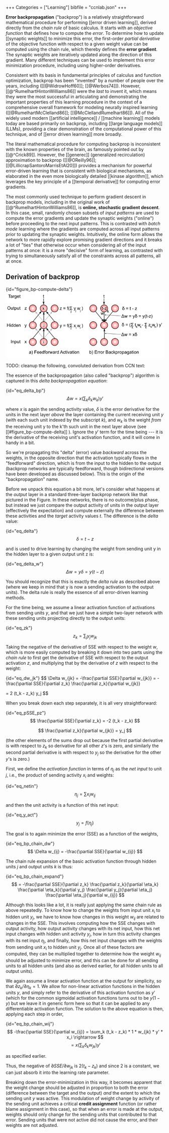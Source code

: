 +++
Categories = ["Learning"]
bibfile = "ccnlab.json"
+++

**Error backpropagation** ("backprop") is a relatively straightforward mathematical procedure for performing [[error driven learning]], derived directly from the _chain rule_ of basic calculus. It starts with an _objective function_ that defines how to compute the _error_. To determine how to update [[synaptic weights]] to minimize this error, the first-order _partial derivative_ of the objective function with respect to a given weight value can be computed using the chain rule, which thereby defines the **error gradient**. The synaptic weights are iteratively updated along the direction of this gradient. Many different techniques can be used to implement this error minimization procedure, including using higher-order derivatives. 

Consistent with its basis in fundamental principles of calculus and function optimization, backprop has been "invented" by a number of people over the years, including ([[@WidrowHoff60]]; [[@Werbos74]]). However, [[@^RumelhartHintonWilliams86]] were the _last_ to invent it, which means they were the most successful in articulating and demonstrating the important properties of this learning procedure in the context of a comprehensive overall framework for modeling neurally inspired learning ([[@RumelhartMcClelland86]]; [[@McClellandRumelhart86]]). All of the widely used modern [[artificial intelligence]] / [[machine learning]] models today are based primarily on backprop, including [[large language models]] (LLMs), providing a clear demonstration of the computational power of this technique, and of [[error driven learning]] more broadly.

The literal mathematical procedure for computing backprop is inconsistent with the known properties of the brain, as famously pointed out by [[@^Crick89]]. However, the [[generec]] (generalized recirculation) approximation to backprop ([[@OReilly96]]; [[@LillicrapSantoroMarrisEtAl20]]) provides a mechanism for powerful error-driven learning that is consistent with biological mechanisms, as elaborated in the even more biologically detailed [[kinase algorithm]], which leverages the key principle of a [[temporal derivative]] for computing error gradients.

The most commonly used technique to perform gradient descent in backprop models, including in the original work of [[@^RumelhartHintonWilliams86]], is **online, stochastic gradient descent**. In this case, small, randomly chosen subsets of _input patterns_ are used to compute the error gradients and update the synaptic weights ("online") before proceeding to the next input patterns. This is contrasted with _batch mode_ learning where the gradients are computed across all input patterns prior to updating the synaptic weights. Intuitively, the online form allows the network to more rapidly explore promising gradient directions and it breaks a lot of "ties" that otherwise occur when considering all of the input patterns at once: it is a more "decisive" form of learning, as contrasted with trying to simultaneously satisfy all of the constraints across all patterns, all at once.

## Derivation of backprop

{id="figure_bp-compute-delta"}
![Illustration of backpropgation computation in three-layer network.  First, the feedforward activation pass generates a pattern of activations across the units in the network, cascading from input, to hidden to output.  Then, "delta" values are propagated *backward* in the reverse direction across the same weights.  The delta sum is broken out in the hidden layer to facilitate comparison with the GeneRec algorithm as shown in the next figure.](media/fig_bp_compute_delta.png)

TODO: cleanup the following, convoluted derivation from CCN text:

The essence of the backpropagation (also called "backprop") algorithm is captured in this *delta backpropagation equation*:

{id="eq_delta_bp"}
$$
\Delta w = x \left( \sum_k \delta_k w_k \right) y'
$$

where *x* is again the sending activity value, $\delta$ is the error derivative for the units in the next layer *above* the layer containing the current receiving unit *y* (with each such unit indexed by the subscript *k*), and $w_k$ is the weight *from* the receiving unit y to the k'th such unit in the next layer above (see [[#figure_bp-compute-delta]] ).  Ignore the $y'$ term for the time being  --- it is the derivative of the receiving unit's activation function, and it will come in handy in a bit.

So we're propagating this "delta" (error) value *backward* across the weights, in the opposite direction that the activation typically flows in the "feedforward" direction, which is from the input to the hidden to the output (backprop networks are typically feedforward, though bidirectional versions have been developed as discussed below).  This is the origin of the "backpropagation" name.

Before we unpack this equation a bit more, let's consider what happens at the *output* layer in a standard three-layer backprop network like that pictured in the Figure.  In these networks, there is no outcome/plus phase, but instead we just compare the output activity of units in the output layer (effectively the expectation) and compute externally the difference between these activities and the *target* activity values *t*. The difference is the *delta* value:

{id="eq_delta"}
$$
\delta = t - z
$$

and is used to drive learning by changing the weight from sending unit y in the hidden layer to a given output unit z is:

{id="eq_delta_w"}
$$
\Delta w = y \delta = y (t - z)
$$

You should recognize that this is exactly the *delta rule* as described above (where we keep in mind that y is now a sending activation to the output units).  The delta rule is really the essence of all error-driven learning methods.

For the time being, we assume a linear activation function of activations from sending units *y*, and that we just have a simple two-layer network with these sending units projecting directly to the output units:

{id="eq_zk"}
$$
z_k = \left. \sum_j y_j w_{jk} \right.
$$

Taking the negative of the derivative of SSE with respect to the weight *w*, which is more easily computed by breaking it down into two parts using the *chain rule* to first get the derivative of SSE with respect to the output activation *z*, and multiplying that by the derivative of *z* with respect to the weight:

{id="eq_dw_jk"}
$$
\Delta w_{jk} = -\frac{\partial SSE}{\partial w_{jk}} = -\frac{\partial SSE}{\partial z_k} \frac{\partial z_k}{\partial w_{jk}}

= 2 (t_k - z_k) y_j
$$
 
When you break down each step separately, it is all very straightforward:

{id="eq_pSSE_pz"}
$$
\frac{\partial SSE}{\partial z_k}  = -2 (t_k - z_k)
$$

$$
\frac{\partial z_k}{\partial w_{jk}} = y_j
$$

(the other elements of the sums drop out because the first partial derivative is with respect to $z_k$ so derivative for all other $z$'s is zero, and similarly the second partial derivative is with respect to $y_j$ so the derivative for the other $y$'s is zero.)

First, we define the _activation function_ in terms of $\eta_j$ as the _net input_ to unit $j$, i.e., the product of sending activity $x_i$ and weights:

{id="eq_netin"}
$$
\eta_j = \sum x_i w_{ij}
$$

and then the unit activity is a function of this net input:

{id="eq_y_act"}
$$
y_j = f(\eta_j)
$$

The goal is to again minimize the error (SSE) as a function of the weights, 

{id="eq_bp_chain_dw"}
$$
\Delta w_{ij} = -\frac{\partial SSE}{\partial w_{ij}}
$$

The chain rule expansion of the basic activation function through hidden units $j$ and output units $k$ is thus:

{id="eq_bp_chain_expand"}
$$
= -\frac{\partial SSE}{\partial z_k} \frac{\partial z_k}{\partial \eta_k} \frac{\partial \eta_k}{\partial y_j} \frac{\partial y_j}{\partial \eta_j} \frac{\partial \eta_j}{\partial w_{ij}}
$$

Although this looks like a lot, it is really just applying the same chain rule as above repeatedly. To know how to change the weights from input unit $x_i$ to hidden unit $y_j$, we have to know how changes in this weight $w_{ij}$ are related to changes in the SSE. This involves computing how the SSE changes with output activity, how output activity changes with its net input, how this net input changes with hidden unit activity $y_j$, how in turn this activity changes with its net input $\eta_j$, and finally, how this net input changes with the weights from sending unit $x_i$ to hidden unit $y_j$. Once all of these factors are computed, they can be multiplied together to determine how the weight $w_{ij}$ should be adjusted to minimize error, and this can be done for all sending units to all hidden units (and also as derived earlier, for all hidden units to all output units). 

We again assume a linear activation function at the output for simplicity, so that $\partial z_k / \partial \eta_k = 1$. We allow for non-linear activation functions in the hidden units *y*, and simply refer to the derivative of this activation function as $y'$ (which for the common sigmoidal activation functions turns out to be $y (1-y)$ but we leave it in generic form here so that it can be applied to any differentiable activation function.  The solution to the above equation is then, applying each step in order,

{id="eq_bp_chain_wij"}
$$
-\frac{\partial SSE}{\partial w_{ij}} = \sum_k (t_k - z_k) * 1 * w_{jk} * y' * x_i \rightarrow 
$$
$$
= x \left( \sum_k \delta_k w_{jk} \right) y'
$$

as specified earlier.

Thus, the negative of $\partial SSE / \partial w_{jk}$ is $2 (t_k -z_k)$ and since 2 is a constant, we can just absorb it into the learning rate parameter. 

Breaking down the error-minimization in this way, it becomes apparent that the weight change should be adjusted in proportion to both the error (difference between the target and the output) *and* the extent to which the sending unit *y* was active. This modulation of weight change by activity of the sending unit achieves a critical **credit assignment** function (or rather blame assignment in this case), so that when an error is made at the output, weights should only change for the sending units that contributed to that error. Sending units that were not active did not cause the error, and their weights are not adjusted.

